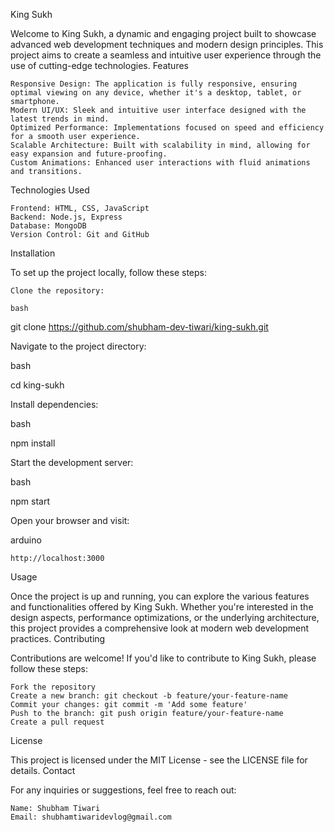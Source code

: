 King Sukh

Welcome to King Sukh, a dynamic and engaging project built to showcase advanced web development techniques and modern design principles. This project aims to create a seamless and intuitive user experience through the use of cutting-edge technologies.
Features

    Responsive Design: The application is fully responsive, ensuring optimal viewing on any device, whether it's a desktop, tablet, or smartphone.
    Modern UI/UX: Sleek and intuitive user interface designed with the latest trends in mind.
    Optimized Performance: Implementations focused on speed and efficiency for a smooth user experience.
    Scalable Architecture: Built with scalability in mind, allowing for easy expansion and future-proofing.
    Custom Animations: Enhanced user interactions with fluid animations and transitions.

Technologies Used

    Frontend: HTML, CSS, JavaScript
    Backend: Node.js, Express
    Database: MongoDB
    Version Control: Git and GitHub

Installation

To set up the project locally, follow these steps:

    Clone the repository:

    bash

git clone https://github.com/shubham-dev-tiwari/king-sukh.git

Navigate to the project directory:

bash

cd king-sukh

Install dependencies:

bash

npm install

Start the development server:

bash

npm start

Open your browser and visit:

arduino

    http://localhost:3000

Usage

Once the project is up and running, you can explore the various features and functionalities offered by King Sukh. Whether you're interested in the design aspects, performance optimizations, or the underlying architecture, this project provides a comprehensive look at modern web development practices.
Contributing

Contributions are welcome! If you'd like to contribute to King Sukh, please follow these steps:

    Fork the repository
    Create a new branch: git checkout -b feature/your-feature-name
    Commit your changes: git commit -m 'Add some feature'
    Push to the branch: git push origin feature/your-feature-name
    Create a pull request

License

This project is licensed under the MIT License - see the LICENSE file for details.
Contact

For any inquiries or suggestions, feel free to reach out:

    Name: Shubham Tiwari
    Email: shubhamtiwaridevlog@gmail.com

